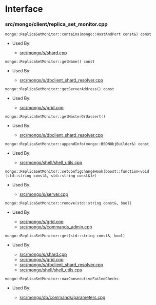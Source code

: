 
# Interface

### src/mongo/client/replica\_set\_monitor.cpp

<div></div>

    mongo::ReplicaSetMonitor::contains(mongo::HostAndPort const&) const

- Used By:

    - [src/mongo/s/shard.cpp](../sharding)

<div></div>

    mongo::ReplicaSetMonitor::getName() const

- Used By:

    - [src/mongo/s/dbclient\_shard\_resolver.cpp](../sharding)

<div></div>

    mongo::ReplicaSetMonitor::getServerAddress() const

- Used By:

    - [src/mongo/s/grid.cpp](../sharding)

<div></div>

    mongo::ReplicaSetMonitor::getMasterOrUassert()

- Used By:

    - [src/mongo/s/dbclient\_shard\_resolver.cpp](../sharding)

<div></div>

    mongo::ReplicaSetMonitor::appendInfo(mongo::BSONObjBuilder&) const

- Used By:

    - [src/mongo/shell/shell\_utils.cpp](../mongo\_shell)

<div></div>

    mongo::ReplicaSetMonitor::setConfigChangeHook(boost::function<void (std::string const&, std::string const&)>)

- Used By:

    - [src/mongo/s/server.cpp](../mongos\_and\_mongod\_mains)

<div></div>

    mongo::ReplicaSetMonitor::remove(std::string const&, bool)

- Used By:

    - [src/mongo/s/grid.cpp](../sharding)
    - [src/mongo/s/commands\_admin.cpp](../sharding)

<div></div>

    mongo::ReplicaSetMonitor::get(std::string const&, bool)

- Used By:

    - [src/mongo/s/shard.cpp](../sharding)
    - [src/mongo/s/grid.cpp](../sharding)
    - [src/mongo/s/dbclient\_shard\_resolver.cpp](../sharding)
    - [src/mongo/shell/shell\_utils.cpp](../mongo\_shell)

<div></div>

    mongo::ReplicaSetMonitor::maxConsecutiveFailedChecks

- Used By:

    - [src/mongo/db/commands/parameters.cpp](../database\_commands)
